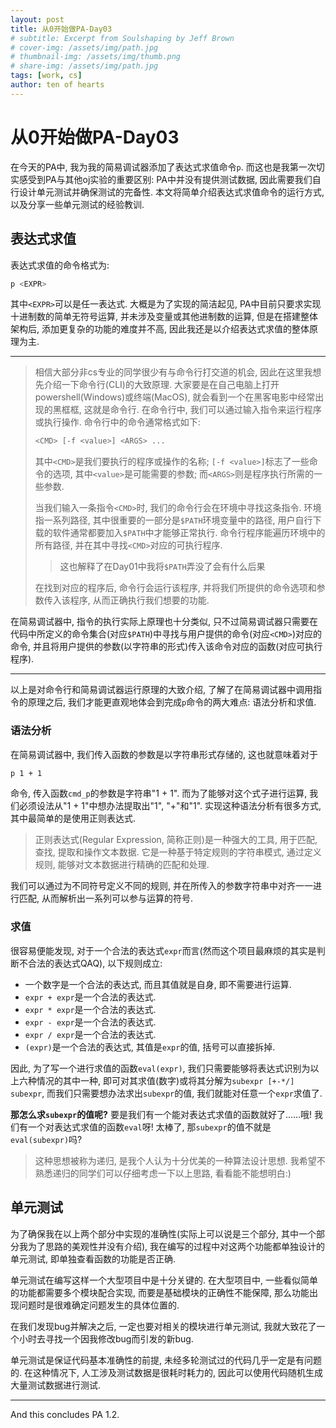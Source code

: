 ```yaml
---
layout: post
title: 从0开始做PA-Day03
# subtitle: Excerpt from Soulshaping by Jeff Brown
# cover-img: /assets/img/path.jpg
# thumbnail-img: /assets/img/thumb.png
# share-img: /assets/img/path.jpg
tags: [work, cs]
author: ten of hearts
---
```


# 从0开始做PA-Day03

在今天的PA中, 我为我的简易调试器添加了表达式求值命令`p`. 而这也是我第一次切实感受到PA与其他oj实验的重要区别: PA中并没有提供测试数据, 因此需要我们自行设计单元测试并确保测试的完备性. 本文将简单介绍表达式求值命令的运行方式, 以及分享一些单元测试的经验教训. 

## 表达式求值

表达式求值的命令格式为: 
```bash
p <EXPR>
```
其中`<EXPR>`可以是任一表达式. 大概是为了实现的简洁起见, PA中目前只要求实现十进制数的简单无符号运算, 并未涉及变量或其他进制数的运算, 但是在搭建整体架构后, 添加更复杂的功能的难度并不高, 因此我还是以介绍表达式求值的整体原理为主. 

---

>相信大部分非cs专业的同学很少有与命令行打交道的机会, 因此在这里我想先介绍一下命令行(CLI)的大致原理. 大家要是在自己电脑上打开powershell(Windows)或终端(MacOS), 就会看到一个在黑客电影中经常出现的黑框框, 这就是命令行. 在命令行中, 我们可以通过输入指令来运行程序或执行操作. 命令行中的命令通常格式如下: 
>```bash
><CMD> [-f <value>] <ARGS> ...
>```
>其中`<CMD>`是我们要执行的程序或操作的名称; `[-f <value>]`标志了一些命令的选项, 其中`<value>`是可能需要的参数; 而`<ARGS>`则是程序执行所需的一些参数. 
>
>当我们输入一条指令`<CMD>`时, 我们的命令行会在环境中寻找这条指令. 环境指一系列路径, 其中很重要的一部分是`$PATH`环境变量中的路径, 用户自行下载的软件通常都要加入`$PATH`中才能够正常执行. 命令行程序能遍历环境中的所有路径, 并在其中寻找`<CMD>`对应的可执行程序. 
>>这也解释了在Day01中我将`$PATH`弄没了会有什么后果
>
>在找到对应的程序后, 命令行会运行该程序, 并将我们所提供的命令选项和参数传入该程序, 从而正确执行我们想要的功能. 
  
在简易调试器中, 指令的执行实际上原理也十分类似, 只不过简易调试器只需要在代码中所定义的命令集合(对应`$PATH`)中寻找与用户提供的命令(对应`<CMD>`)对应的命令, 并且将用户提供的参数(以字符串的形式)传入该命令对应的函数(对应可执行程序). 

---

以上是对命令行和简易调试器运行原理的大致介绍, 了解了在简易调试器中调用指令的原理之后, 我们才能更直观地体会到完成`p`命令的两大难点: 语法分析和求值. 

### 语法分析

在简易调试器中, 我们传入函数的参数是以字符串形式存储的, 这也就意味着对于
```bash
p 1 + 1
```
命令, 传入函数`cmd_p`的参数是字符串"1 + 1". 而为了能够对这个式子进行运算, 我们必须设法从"1 + 1"中想办法提取出"1", "+"和"1". 实现这种语法分析有很多方式, 其中最简单的是使用正则表达式. 

>正则表达式(Regular Expression, 简称正则)是一种强大的工具, 用于匹配, 查找, 提取和操作文本数据. 它是一种基于特定规则的字符串模式, 通过定义规则, 能够对文本数据进行精确的匹配和处理. 

我们可以通过为不同符号定义不同的规则, 并在所传入的参数字符串中对齐一一进行匹配, 从而解析出一系列可以参与运算的符号. 

### 求值

很容易便能发现, 对于一个合法的表达式`expr`而言(然而这个项目最麻烦的其实是判断不合法的表达式QAQ), 以下规则成立: 
- 一个数字是一个合法的表达式, 而且其值就是自身, 即不需要进行运算. 
- `expr + expr`是一个合法的表达式. 
- `expr * expr`是一个合法的表达式. 
- `expr - expr`是一个合法的表达式. 
- `expr / expr`是一个合法的表达式. 
- `(expr)`是一个合法的表达式, 其值是`expr`的值, 括号可以直接拆掉. 

因此, 为了写一个进行求值的函数`eval(expr)`, 我们只需要能够将表达式识别为以上六种情况的其中一种, 即可对其求值(数字)或将其分解为`subexpr [+-*/] subexpr`, 而我们只需要想办法求出`subexpr`的值, 我们就能对任意一个`expr`求值了. 
  
**那怎么求`subexpr`的值呢?** 要是我们有一个能对表达式求值的函数就好了......哦! 我们有一个对表达式求值的函数`eval`呀! 太棒了, 那`subexpr`的值不就是`eval(subexpr)`吗? 

>这种思想被称为递归, 是我个人认为十分优美的一种算法设计思想. 我希望不熟悉递归的同学们可以仔细考虑一下以上思路, 看看能不能想明白:)
  
## 单元测试

为了确保我在以上两个部分中实现的准确性(实际上可以说是三个部分, 其中一个部分我为了思路的美观性并没有介绍), 我在编写的过程中对这两个功能都单独设计的单元测试, 即单独查看函数的功能是否正确. 

单元测试在编写这样一个大型项目中是十分关键的. 在大型项目中, 一些看似简单的功能都需要多个模块配合实现, 而要是基础模块的正确性不能保障, 那么功能出现问题时是很难确定问题发生的具体位置的. 
  
在我们发现bug并解决之后, 一定也要对相关的模块进行单元测试, 我就大致花了一个小时去寻找一个因我修改bug而引发的新bug. 

单元测试是保证代码基本准确性的前提, 未经多轮测试过的代码几乎一定是有问题的. 在这种情况下, 人工涉及测试数据是很耗时耗力的, 因此可以使用代码随机生成大量测试数据进行测试. 
  
--- 
  
And this concludes PA 1.2. 